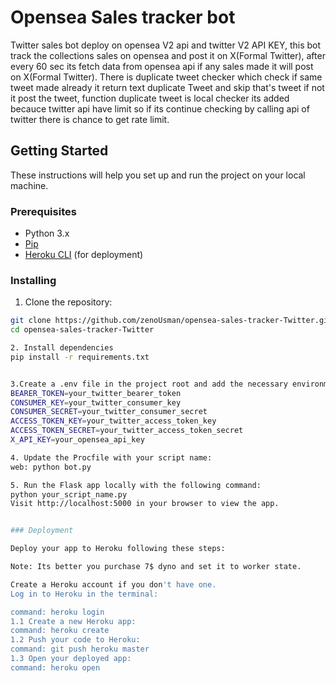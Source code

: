 # Opensea Sales tracker bot 

Twitter sales bot deploy on opensea V2 api and twitter V2 API KEY, this bot track the collections sales on opensea and post it on X(Formal Twitter), after every 60 sec its fetch data from opensea api if any sales made it will post on X(Formal Twitter). There is duplicate tweet checker which check if same tweet made already it return text duplicate Tweet and skip that's tweet if not it post the tweet, function duplicate tweet is local checker its added becauce twitter api have limit so if its continue checking by calling api of twitter there is chance to get rate limit.

## Getting Started

These instructions will help you set up and run the project on your local machine.

### Prerequisites

- Python 3.x
- [Pip](https://pip.pypa.io/en/stable/installation/)
- [Heroku CLI](https://devcenter.heroku.com/articles/heroku-cli) (for deployment)

### Installing

1. Clone the repository:

```bash
git clone https://github.com/zenoUsman/opensea-sales-tracker-Twitter.git
cd opensea-sales-tracker-Twitter

2. Install dependencies 
pip install -r requirements.txt


3.Create a .env file in the project root and add the necessary environment variables:
BEARER_TOKEN=your_twitter_bearer_token
CONSUMER_KEY=your_twitter_consumer_key
CONSUMER_SECRET=your_twitter_consumer_secret
ACCESS_TOKEN_KEY=your_twitter_access_token_key
ACCESS_TOKEN_SECRET=your_twitter_access_token_secret
X_API_KEY=your_opensea_api_key

4. Update the Procfile with your script name:
web: python bot.py

5. Run the Flask app locally with the following command:
python your_script_name.py
Visit http://localhost:5000 in your browser to view the app.


### Deployment

Deploy your app to Heroku following these steps:

Note: Its better you purchase 7$ dyno and set it to worker state.

Create a Heroku account if you don't have one.
Log in to Heroku in the terminal:

command: heroku login
1.1 Create a new Heroku app:
command: heroku create
1.2 Push your code to Heroku:
command: git push heroku master
1.3 Open your deployed app:
command: heroku open
